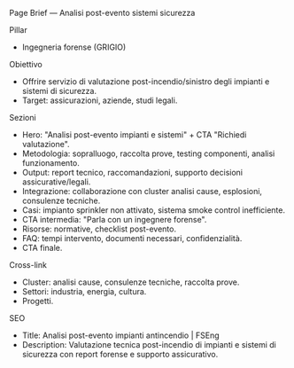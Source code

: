 Page Brief — Analisi post-evento sistemi sicurezza

Pillar
- Ingegneria forense (GRIGIO)

Obiettivo
- Offrire servizio di valutazione post-incendio/sinistro degli impianti e sistemi di sicurezza.
- Target: assicurazioni, aziende, studi legali.

Sezioni
- Hero: "Analisi post-evento impianti e sistemi" + CTA "Richiedi valutazione".
- Metodologia: sopralluogo, raccolta prove, testing componenti, analisi funzionamento.
- Output: report tecnico, raccomandazioni, supporto decisioni assicurative/legali.
- Integrazione: collaborazione con cluster analisi cause, esplosioni, consulenze tecniche.
- Casi: impianto sprinkler non attivato, sistema smoke control inefficiente.
- CTA intermedia: "Parla con un ingegnere forense".
- Risorse: normative, checklist post-evento.
- FAQ: tempi intervento, documenti necessari, confidenzialità.
- CTA finale.

Cross-link
- Cluster: analisi cause, consulenze tecniche, raccolta prove.
- Settori: industria, energia, cultura.
- Progetti.

SEO
- Title: Analisi post-evento impianti antincendio | FSEng
- Description: Valutazione tecnica post-incendio di impianti e sistemi di sicurezza con report forense e supporto assicurativo.

